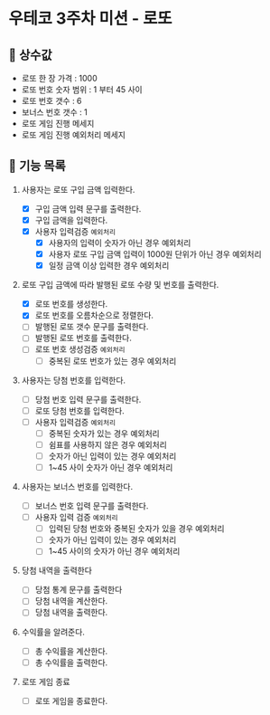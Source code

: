 # 우테코 3주차 미션 - 로또

## 📌 상수값

- 로또 한 장 가격 : 1000
- 로또 번호 숫자 범위 : 1 부터 45 사이
- 로또 번호 갯수 : 6
- 보너스 번호 갯수 : 1
- 로또 게임 진행 메세지
- 로또 게임 진행 예외처리 메세지

## 📖 기능 목록

1. 사용자는 로또 구입 금액 입력한다.
   - [x] 구입 금액 입력 문구를 출력한다.
   - [x] 구입 금액을 입력한다.
   - [x] 사용자 입력검증 `예외처리`
     - [x] 사용자의 입력이 숫자가 아닌 경우 예외처리
     - [x] 사용자 로또 구입 금액 입력이 1000원 단위가 아닌 경우 예외처리
     - [x] 일정 금액 이상 입력한 경우 예외처리
2. 로또 구입 금액에 따라 발행된 로또 수량 및 번호를 출력한다.
   - [x] 로또 번호를 생성한다.
   - [x] 로또 번호를 오름차순으로 정렬한다.
   - [ ] 발행된 로또 갯수 문구를 출력한다.
   - [ ] 발행된 로또 번호를 출력한다.
   - [ ] 로또 번호 생성검증 `예외처리`
     - [ ] 중복된 로또 번호가 있는 경우 예외처리
3. 사용자는 당첨 번호를 입력한다.
   - [ ] 당첨 번호 입력 문구를 출력한다.
   - [ ] 로또 당첨 번호를 입력한다.
   - [ ] 사용자 입력검증 `예외처리`
     - [ ] 중복된 숫자가 있는 경우 예외처리
     - [ ] 쉼표를 사용하지 않은 경우 예외처리
     - [ ] 숫자가 아닌 입력이 있는 경우 예외처리
     - [ ] 1~45 사이 숫자가 아닌 경우 예외처리
4. 사용자는 보너스 번호를 입력한다.
   - [ ] 보너스 번호 입력 문구를 출력한다.
   - [ ] 사용자 입력 검증 `예외처리`
     - [ ] 입력된 당첨 번호와 중복된 숫자가 있을 경우 예외처리
     - [ ] 숫자가 아닌 입력이 있는 경우 예외처리
     - [ ] 1~45 사이의 숫자가 아닌 경우 예외처리
5. 당첨 내역을 출력한다
   - [ ] 당첨 통계 문구를 출력한다
   - [ ] 당첨 내역을 계산한다.
   - [ ] 당첨 내역을 출력한다.
6. 수익률을 알려준다.

   - [ ] 총 수익률을 계산한다.
   - [ ] 총 수익률을 출력한다.

7. 로또 게임 종료
   - [ ] 로또 게임을 종료한다.
